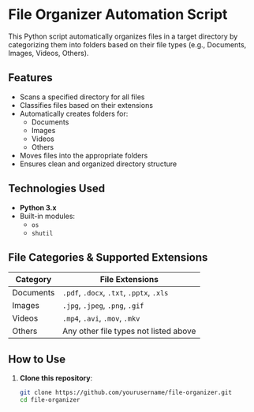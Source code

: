 # File Organizer Automation Script

This Python script automatically organizes files in a target directory by categorizing them into folders based on their file types (e.g., Documents, Images, Videos, Others).

## Features

- Scans a specified directory for all files
- Classifies files based on their extensions
- Automatically creates folders for:
  - Documents
  - Images
  - Videos
  - Others
- Moves files into the appropriate folders
- Ensures clean and organized directory structure

## Technologies Used

- **Python 3.x**
- Built-in modules:
  - `os`
  - `shutil`

## File Categories & Supported Extensions

| Category  | File Extensions                          |
|-----------|------------------------------------------|
| Documents | `.pdf`, `.docx`, `.txt`, `.pptx`, `.xls` |
| Images    | `.jpg`, `.jpeg`, `.png`, `.gif`          |
| Videos    | `.mp4`, `.avi`, `.mov`, `.mkv`           |
| Others    | Any other file types not listed above    |

##  How to Use

1. **Clone this repository**:
   ```bash
   git clone https://github.com/yourusername/file-organizer.git
   cd file-organizer
